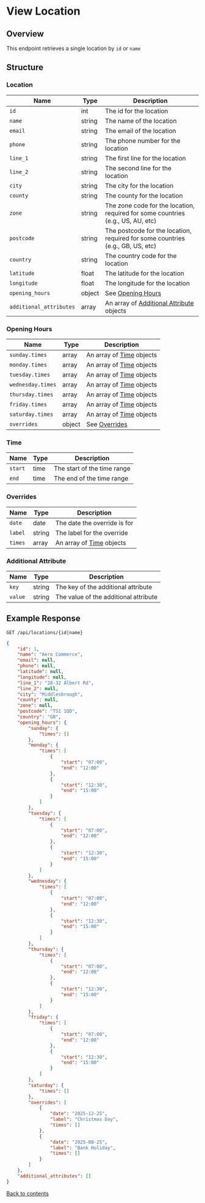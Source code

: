# View Location

## Overview

This endpoint retrieves a single location by `id` or `name`

## Structure

### Location

| Name                    | Type   | Description                                                                     |
|-------------------------|--------|---------------------------------------------------------------------------------|
| `id`                    | int    | The id for the location                                                         |
| `name`                  | string | The name of the location                                                        |
| `email`                 | string | The email of the location                                                       |
| `phone`                 | string | The phone number for the location                                               |
| `line_1`                | string | The first line for the location                                                 |
| `line_2`                | string | The second line for the location                                                |
| `city`                  | string | The city for the location                                                       |
| `county`                | string | The county for the location                                                     |
| `zone`                  | string | The zone code for the location, required for some countries (e.g., US, AU, etc) |
| `postcode`              | string | The postcode for the location, required for some countries (e.g., GB, US, etc)  |
| `country`               | string | The country code for the location                                               |
| `latitude`              | float  | The latitude for the location                                                   |
| `longitude`             | float  | The longitude for the location                                                  |
| `opening_hours`         | object | See [Opening Hours](#opening-hours)                                             |
| `additional_attributes` | array  | An array of [Additional Attribute](#additional-attribute) objects               |

### Opening Hours

| Name              | Type   | Description                       |
|-------------------|--------|-----------------------------------|
| `sunday.times`    | array  | An array of [Time](#time) objects |
| `monday.times`    | array  | An array of [Time](#time) objects |
| `tuesday.times`   | array  | An array of [Time](#time) objects |
| `wednesday.times` | array  | An array of [Time](#time) objects |
| `thursday.times`  | array  | An array of [Time](#time) objects |
| `friday.times`    | array  | An array of [Time](#time) objects |
| `saturday.times`  | array  | An array of [Time](#time) objects |
| `overrides`       | object | See [Overrides](#overrides)       |

### Time

| Name    | Type   | Description                 |
|---------|--------|-----------------------------|
| `start` | time   | The start of the time range |
| `end`   | time   | The end of the time range   |

### Overrides

| Name    | Type   | Description                       |
|---------|--------|-----------------------------------|
| `date`  | date   | The date the override is for      |
| `label` | string | The label for the override        |
| `times` | array  | An array of [Time](#time) objects |

### Additional Attribute

| Name    | Type    | Description                           |
|---------|---------|---------------------------------------|
| `key`   | string  | The key of the additional attribute   |
| `value` | string  | The value of the additional attribute |

## Example Response

```http request
GET /api/locations/{id|name}
```

```json
{
    "id": 1,
    "name": "Aero Commerce",
    "email": null,
    "phone": null,
    "latitude": null,
    "longitude": null,
    "line_1": "28-32 Albert Rd",
    "line_2": null,
    "city": "Middlesbrough",
    "county": null,
    "zone": null,
    "postcode": "TS1 1QD",
    "country": "GB",
    "opening_hours": {
        "sunday": {
            "times": []
        },
        "monday": {
            "times": [
                {
                    "start": "07:00",
                    "end": "12:00"
                },
                {
                    "start": "12:30",
                    "end": "15:00"
                }
            ]
        },
        "tuesday": {
            "times": [
                {
                    "start": "07:00",
                    "end": "12:00"
                },
                {
                    "start": "12:30",
                    "end": "15:00"
                }
            ]
        },
        "wednesday": {
            "times": [
                {
                    "start": "07:00",
                    "end": "12:00"
                },
                {
                    "start": "12:30",
                    "end": "15:00"
                }
            ]
        },
        "thursday": {
            "times": [
                {
                    "start": "07:00",
                    "end": "12:00"
                },
                {
                    "start": "12:30",
                    "end": "15:00"
                }
            ]
        },
        "friday": {
            "times": [
                {
                    "start": "07:00",
                    "end": "12:00"
                },
                {
                    "start": "12:30",
                    "end": "15:00"
                }
            ]
        },
        "saturday": {
            "times": []
        },
        "overrides": [
            {
                "date": "2025-12-25",
                "label": "Christmas Day",
                "times": []
            },
            {
                "date": "2025-08-25",
                "label": "Bank Holiday",
                "times": []
            }
        ]
    },
    "additional_attributes": []
}
```

[Back to contents](../../README.md#table-of-contents)

